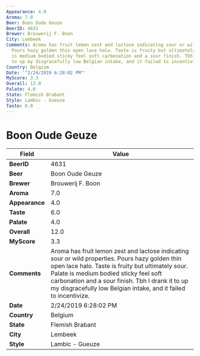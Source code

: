 ```yaml
---
Appearance: 4.0
Aroma: 7.0
Beer: Boon Oude Geuze
BeerID: 4631
Brewer: Brouwerij F. Boon
City: Lembeek
Comments: Aroma has fruit lemon zest and lactose indicating sour or wild properties.
  Pours hazy golden thin open lace halo. Taste is fruity but ultimately sour. Palate
  is medium bodied sticky feel soft carbonation and a sour finish. Tbh I drank it
  to up my disgracefully low Belgian intake, and it failed to incentivize.
Country: Belgium
Date: '"2/24/2019 6:28:02 PM"'
MyScore: 3.3
Overall: 12.0
Palate: 4.0
State: Flemish Brabant
Style: Lambic - Gueuze
Taste: 6.0
---
```


# Boon Oude Geuze

| Field         | Value |
|---------------|-------|
| **BeerID** | 4631 |
| **Beer** | Boon Oude Geuze |
| **Brewer** | Brouwerij F. Boon |
| **Aroma** | 7.0 |
| **Appearance** | 4.0 |
| **Taste** | 6.0 |
| **Palate** | 4.0 |
| **Overall** | 12.0 |
| **MyScore** | 3.3 |
| **Comments** | Aroma has fruit lemon zest and lactose indicating sour or wild properties. Pours hazy golden thin open lace halo. Taste is fruity but ultimately sour. Palate is medium bodied sticky feel soft carbonation and a sour finish. Tbh I drank it to up my disgracefully low Belgian intake, and it failed to incentivize. |
| **Date** | 2/24/2019 6:28:02 PM |
| **Country** | Belgium |
| **State** | Flemish Brabant |
| **City** | Lembeek |
| **Style** | Lambic - Gueuze |
